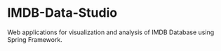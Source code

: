 # IMDB-Data-Studio
Web applications for visualization and analysis of IMDB Database using Spring Framework.
